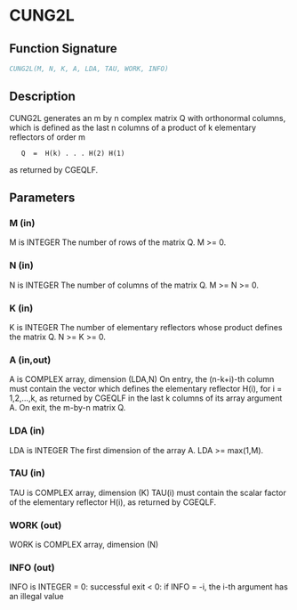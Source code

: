 # CUNG2L

## Function Signature

```fortran
CUNG2L(M, N, K, A, LDA, TAU, WORK, INFO)
```

## Description


 CUNG2L generates an m by n complex matrix Q with orthonormal columns,
 which is defined as the last n columns of a product of k elementary
 reflectors of order m

       Q  =  H(k) . . . H(2) H(1)

 as returned by CGEQLF.

## Parameters

### M (in)

M is INTEGER The number of rows of the matrix Q. M >= 0.

### N (in)

N is INTEGER The number of columns of the matrix Q. M >= N >= 0.

### K (in)

K is INTEGER The number of elementary reflectors whose product defines the matrix Q. N >= K >= 0.

### A (in,out)

A is COMPLEX array, dimension (LDA,N) On entry, the (n-k+i)-th column must contain the vector which defines the elementary reflector H(i), for i = 1,2,...,k, as returned by CGEQLF in the last k columns of its array argument A. On exit, the m-by-n matrix Q.

### LDA (in)

LDA is INTEGER The first dimension of the array A. LDA >= max(1,M).

### TAU (in)

TAU is COMPLEX array, dimension (K) TAU(i) must contain the scalar factor of the elementary reflector H(i), as returned by CGEQLF.

### WORK (out)

WORK is COMPLEX array, dimension (N)

### INFO (out)

INFO is INTEGER = 0: successful exit < 0: if INFO = -i, the i-th argument has an illegal value

